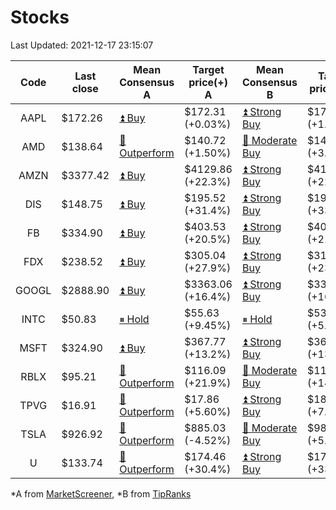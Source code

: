# Stocks
Last Updated: 2021-12-17 23:15:07

|Code|Last close|Mean Consensus A|Target price(+) A|Mean Consensus B|Target price(+) B|
|:--:|-|-|-|-|-|
|AAPL|$172.26|[⏫ Buy](https://m.marketscreener.com/quote/stock/-4849/)|$172.31 (+0.03%)|[⏫ Strong Buy](https://www.tipranks.com/stocks/aapl/forecast)|$174.08 (+1.06%)|
|AMD|$138.64|[🔼 Outperform](https://m.marketscreener.com/quote/stock/-19475876/)|$140.72 (+1.50%)|[🔼 Moderate Buy](https://www.tipranks.com/stocks/amd/forecast)|$143.15 (+3.25%)|
|AMZN|$3377.42|[⏫ Buy](https://m.marketscreener.com/quote/stock/-12864605/)|$4129.86 (+22.3%)|[⏫ Strong Buy](https://www.tipranks.com/stocks/amzn/forecast)|$4127.50 (+22.68%)|
|DIS|$148.75|[⏫ Buy](https://m.marketscreener.com/quote/stock/-4842/)|$195.52 (+31.4%)|[⏫ Strong Buy](https://www.tipranks.com/stocks/dis/forecast)|$199.23 (+33.94%)|
|FB|$334.90|[⏫ Buy](https://m.marketscreener.com/quote/stock/-10547141/)|$403.53 (+20.5%)|[⏫ Strong Buy](https://www.tipranks.com/stocks/fb/forecast)|$406.31 (+21.32%)|
|FDX|$238.52|[⏫ Buy](https://m.marketscreener.com/quote/stock/-12585/)|$305.04 (+27.9%)|[⏫ Strong Buy](https://www.tipranks.com/stocks/fdx/forecast)|$310.00 (+23.78%)|
|GOOGL|$2888.90|[⏫ Buy](https://m.marketscreener.com/quote/stock/-24203373/)|$3363.06 (+16.4%)|[⏫ Strong Buy](https://www.tipranks.com/stocks/googl/forecast)|$3368.75 (+16.61%)|
|INTC|$50.83|[⏸ Hold](https://m.marketscreener.com/quote/stock/-4829/)|$55.63 (+9.45%)|[⏸ Hold](https://www.tipranks.com/stocks/intc/forecast)|$53.80 (+5.84%)|
|MSFT|$324.90|[⏫ Buy](https://m.marketscreener.com/quote/stock/-4835/)|$367.77 (+13.2%)|[⏫ Strong Buy](https://www.tipranks.com/stocks/msft/forecast)|$368.33 (+13.37%)|
|RBLX|$95.21|[🔼 Outperform](https://m.marketscreener.com/quote/stock/-117793644/)|$116.09 (+21.9%)|[🔼 Moderate Buy](https://www.tipranks.com/stocks/rblx/forecast)|$116.90 (+14.16%)|
|TPVG|$16.91|[🔼 Outperform](https://m.marketscreener.com/quote/stock/-15933327/)|$17.86 (+5.60%)|[⏫ Strong Buy](https://www.tipranks.com/stocks/tpvg/forecast)|$18.13 (+7.21%)|
|TSLA|$926.92|[🔼 Outperform](https://m.marketscreener.com/quote/stock/-6344549/)|$885.03 (-4.52%)|[🔼 Moderate Buy](https://www.tipranks.com/stocks/tsla/forecast)|$985.64 (+5.32%)|
|U|$133.74|[🔼 Outperform](https://m.marketscreener.com/quote/stock/-112492634/)|$174.46 (+30.4%)|[⏫ Strong Buy](https://www.tipranks.com/stocks/u/forecast)|$178.86 (+33.74%)|


*A from [MarketScreener](https://www.marketscreener.com), *B from [TipRanks](https://www.tipranks.com)
